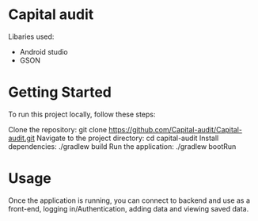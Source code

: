 # Capital audit
Libaries used:
  - Android studio
  - GSON

# Getting Started
To run this project locally, follow these steps:

Clone the repository: git clone https://github.com/Capital-audit/Capital-audit.git
Navigate to the project directory: cd capital-audit
Install dependencies: ./gradlew build
Run the application: ./gradlew bootRun

# Usage
Once the application is running, you can connect to backend and use as a front-end, logging in/Authentication, adding data and viewing saved data.
